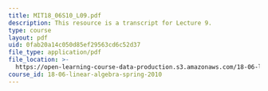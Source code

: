 ```yaml
---
title: MIT18_06S10_L09.pdf
description: This resource is a transcript for Lecture 9.
type: course
layout: pdf
uid: 0fab20a14c050d85ef29563cd6c52d37
file_type: application/pdf
file_location: >-
  https://open-learning-course-data-production.s3.amazonaws.com/18-06-linear-algebra-spring-2010/0fab20a14c050d85ef29563cd6c52d37_MIT18_06S10_L09.pdf
course_id: 18-06-linear-algebra-spring-2010
---
```


